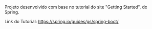 Projeto desenvolvido com base no tutorial do site "Getting Started", do Spring.

Link do Tutorial: https://spring.io/guides/gs/spring-boot/

